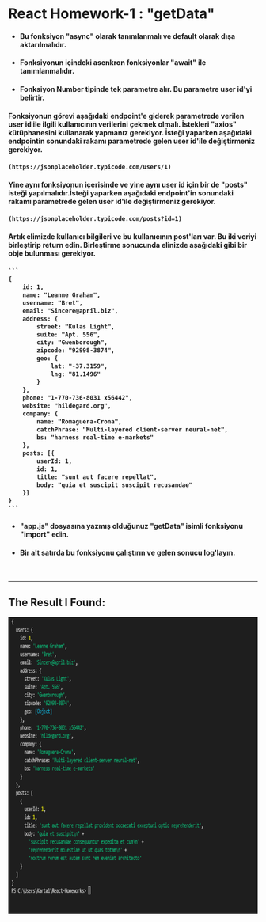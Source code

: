 # <strong> React Homework-1 : "getData"

* #### Bu fonksiyon **"async"** olarak tanımlanmalı ve default olarak dışa aktarılmalıdır. 

* #### Fonksiyonun içindeki asenkron fonksiyonlar **"await"** ile tanımlanmalıdır.
* ####  Fonksiyon **Number** tipinde tek parametre alır. Bu parametre **user id**'yi belirtir.

####  Fonksiyonun görevi aşağıdaki endpoint'e giderek parametrede verilen user id ile ilgili kullanıcının verilerini çekmek olmalı. İstekleri **"axios"** kütüphanesini kullanarak yapmanız gerekiyor. İsteği yaparken aşağıdaki endpointin sonundaki rakamı parametrede gelen user id'ile değiştirmeniz gerekiyor.


````
(https://jsonplaceholder.typicode.com/users/1)
````


#### Yine aynı fonksiyonun içerisinde ve yine aynı user id için bir de "posts" isteği yapılmalıdır.İsteği yaparken aşağıdaki endpoint'in sonundaki rakamı parametrede gelen user id'ile değiştirmeniz gerekiyor.



````
(https://jsonplaceholder.typicode.com/posts?id=1)
````


####  Artık elimizde kullanıcı bilgileri ve bu kullanıcının post'ları var. Bu iki veriyi birleştirip <strong> return </strong> edin. Birleştirme sonucunda elinizde aşağıdaki gibi bir obje bulunması gerekiyor.


	```
	{
		id: 1,
		name: "Leanne Graham",
		username: "Bret",
		email: "Sincere@april.biz",
		address: {
			street: "Kulas Light",
			suite: "Apt. 556",
			city: "Gwenborough",
			zipcode: "92998-3874",
			geo: {
				lat: "-37.3159",
				lng: "81.1496"
			}
		},
		phone: "1-770-736-8031 x56442",
		website: "hildegard.org",
		company: {
			name: "Romaguera-Crona",
			catchPhrase: "Multi-layered client-server neural-net",
			bs: "harness real-time e-markets"
		},
		posts: [{
			userId: 1,
			id: 1,
			title: "sunt aut facere repellat",
			body: "quia et suscipit suscipit recusandae"
		}]
	}
	```

* #### "app.js" dosyasına yazmış olduğunuz "getData" isimli fonksiyonu "import" edin.

* #### Bir alt satırda bu fonksiyonu çalıştırın ve gelen sonucu log'layın.

<br>
<hr>

## <STRONG> The Result I Found:
<img src="../HomeWork1/assets/1.png" alt="my work" width="1200" height="600">
